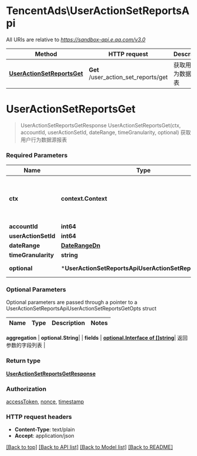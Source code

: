 # TencentAds\UserActionSetReportsApi

All URIs are relative to *https://sandbox-api.e.qq.com/v3.0*

Method | HTTP request | Description
------------- | ------------- | -------------
[**UserActionSetReportsGet**](UserActionSetReportsApi.md#UserActionSetReportsGet) | **Get** /user_action_set_reports/get | 获取用户行为数据源报表


# **UserActionSetReportsGet**
> UserActionSetReportsGetResponse UserActionSetReportsGet(ctx, accountId, userActionSetId, dateRange, timeGranularity, optional)
获取用户行为数据源报表

### Required Parameters

Name | Type | Description  | Notes
------------- | ------------- | ------------- | -------------
 **ctx** | **context.Context** | context for authentication, logging, cancellation, deadlines, tracing, etc.
  **accountId** | **int64**|  | 
  **userActionSetId** | **int64**|  | 
  **dateRange** | [**DateRangeDn**](DateRangeDn.md)|  | 
  **timeGranularity** | **string**|  | 
 **optional** | ***UserActionSetReportsApiUserActionSetReportsGetOpts** | optional parameters | nil if no parameters

### Optional Parameters
Optional parameters are passed through a pointer to a UserActionSetReportsApiUserActionSetReportsGetOpts struct

Name | Type | Description  | Notes
------------- | ------------- | ------------- | -------------




 **aggregation** | **optional.String**|  | 
 **fields** | [**optional.Interface of []string**](string.md)| 返回参数的字段列表 | 

### Return type

[**UserActionSetReportsGetResponse**](UserActionSetReportsGetResponse.md)

### Authorization

[accessToken](../README.md#accessToken), [nonce](../README.md#nonce), [timestamp](../README.md#timestamp)

### HTTP request headers

 - **Content-Type**: text/plain
 - **Accept**: application/json

[[Back to top]](#) [[Back to API list]](../README.md#documentation-for-api-endpoints) [[Back to Model list]](../README.md#documentation-for-models) [[Back to README]](../README.md)


